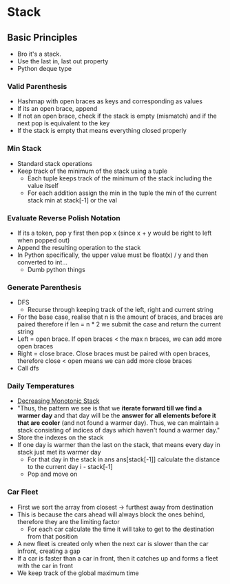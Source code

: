# Stack

## Basic Principles
- Bro it's a stack.
- Use the last in, last out property
- Python deque type

### Valid Parenthesis
- Hashmap with open braces as keys and corresponding as values
- If its an open brace, append
- If not an open brace, check if the stack is empty (mismatch) and if the next pop is equivalent to the key
- If the stack is empty that means everything closed properly

### Min Stack
- Standard stack operations
- Keep track of the minimum of the stack using a tuple
    - Each tuple keeps track of the minimum of the stack including the value itself
    - For each addition assign the min in the tuple the min of the current stack min at stack[-1] or the val

### Evaluate Reverse Polish Notation
- If its a token, pop y first then pop x (since x + y would be right to left when popped out)
- Append the resulting operation to the stack
- In Python specifically, the upper value must be float(x) / y and then converted to int...
    - Dumb python things

### Generate Parenthesis
- DFS
    - Recurse through keeping track of the left, right and current string
- For the base case, realise that n is the amount of braces, and braces are paired therefore if len = n * 2 we 
submit the case and return the current string
- Left = open brace. If open braces < the max n braces, we can add more open braces
- Right = close brace. Close braces must be paired with open braces, therefore close < open means we can add more close braces
- Call dfs

### Daily Temperatures
- [Decreasing Monotonic Stack](https://leetcode.com/problems/daily-temperatures/solutions/1574808/c-python-3-simple-solutions-w-explanation-examples-images-2-monotonic-stack-approaches)
- "Thus, the pattern we see is that we **iterate forward till we find a warmer day** and that day will be the **answer for all elements before it that are cooler** (and not found a warmer day). Thus, we can maintain a stack consisting of indices of days which haven't found a warmer day."
- Store the indexes on the stack
- If one day is warmer than the last on the stack, that means every day in stack just met its warmer day
    - For that day in the stack in ans ans[stack[-1]] calculate the distance to the current day i - stack[-1]
    - Pop and move on

### Car Fleet
- First we sort the array from closest -> furthest away from destination
- This is because the cars ahead will always block the ones behind, therefore they are the limiting factor
    - For each car calculate the time it will take to get to the destination from that position
- A new fleet is created only when the next car is slower than the car infront, creating a gap
- If a car is faster than a car in front, then it catches up and forms a fleet with the car in front
- We keep track of the global maximum time


